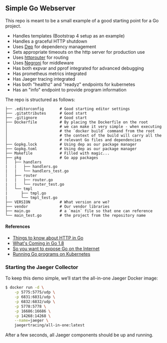 ## Simple Go Webserver

This repo is meant to be a small example of a good starting point for a Go project.  

* Handles templates (Bootstrap 4 setup as an example)
* Handles a graceful HTTP shutdown
* Uses [Dep](https://github.com/golang/dep) for dependency management
* Sets appropriate timeouts on the http server for production use 
* Uses [httprouter](https://github.com/julienschmidt/httprouter) for routing 
* Uses [Negroni](https://github.com/urfave/negroni) for middleware
* Has both expvar and pprof integrated for advanced debugging
* Has prometheus metrics integrated
* Has Jaeger tracing integrated
* Has both "healthz" and "readyz" endpoints for kubernetes
* Has an "info" endpoint to provide program information

The repo is structured as follows:

```
├── .editorconfig       # Good starting editor settings
├── .gitattributes      # Good start
├── .gitignore          # Good start
├── Dockerfile          # By placing the Dockerfile on the root
│                       # we can make it very simple - when executing
│                       # the `docker build` command from the root
│                       # the context of the build will carry all the
│                       # relevant Go files and dependencies
├── Gopkg.lock          # Using dep as our package manager
├── Gopkg.toml          # Using dep as our package manager
├── Makefile            # Filled with magic...       
├── pkg                 # Go app packages
│   ├── handlers
|   |   ├── handlers.go
|   |   └── handlers_test.go
│   ├── router
|   |   ├── router.go
|   |   └── router_test.go
│   └── tmpl
|      ├── tmpl.go
|      └── tmpl_test.go
├── VERSION             # What version are we?
├── vendor              # Our vendor libraries
├── main.go             # a `main` file so that one can reference 
└── main_test.go        # the project from the repository name
```

#### References

* [Things to know about HTTP in Go](https://scene-si.org/2017/09/27/things-to-know-about-http-in-go/)
* [What's Coming in Go 1.8](https://tylerchr.blog/golang-18-whats-coming/)
* [So you want to expose Go on the Internet](https://blog.gopheracademy.com/advent-2016/exposing-go-on-the-internet/)
* [Running Go programs on Kubernetes](https://blog.gopheracademy.com/advent-2017/kubernetes-ready-service/)


### Starting the Jaeger Collector

To keep this demo simple, we’ll start the all-in-one Jaeger Docker image:

```sh
$ docker run -d \
    -p 5775:5775/udp \
    -p 6831:6831/udp \
    -p 6832:6832/udp \
    -p 5778:5778 \
    -p 16686:16686 \
    -p 14268:14268 \
    --name=jaeger \
    jaegertracing/all-in-one:latest
```

After a few seconds, all Jaeger components should be up and running.

